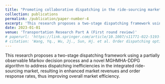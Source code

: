 ```yaml
---
title: "Promoting collaborative dispatching in the ride-sourcing market with a third-party integrator. "
collection: publications
permalink: /publication/paper-number-4
excerpt: 'This research proposes a two-stage dispatching framework using a partially observable Markov decision process and a novel MGHMHA-DDPG algorithm to address dispatching inefficiencies in the integrated ride-sourcing market, resulting in enhanced market revenues and order response rates, thus improving overall market efficiency.'
date: 2023-01-01
venue: 'Transportation Research Part A (First round review)'
# paperurl: 'https://link.springer.com/article/10.1007/s11771-022-5193-4'
# citation: 'Wang, Yq., Wu, Jj., Sun, Hj. et al. Order dispatching optimization in ride-sourcing market by considering cross service modes. J. Cent. South Univ. 30, 642–653 (2023). https://doi.org/10.1007/s11771-022-5193-4'
---
```

This research proposes a two-stage dispatching framework using a partially observable Markov decision process and a novel MGHMHA-DDPG algorithm to address dispatching inefficiencies in the integrated ride-sourcing market, resulting in enhanced market revenues and order response rates, thus improving overall market efficiency.

<!-- [Download paper here](https://link.springer.com/article/10.1007/s11771-022-5193-4) -->

<!-- Recommended citation: Wang, Yq., Wu, Jj., Sun, Hj. et al. Order dispatching optimization in ride-sourcing market by considering cross service modes. J. Cent. South Univ. 30, 642–653 (2023). https://doi.org/10.1007/s11771-022-5193-4 -->